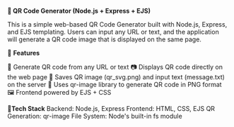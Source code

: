 **📱 QR Code Generator (Node.js + Express + EJS)**

This is a simple web-based QR Code Generator built with Node.js, Express, and EJS templating. 
Users can input any URL or text, and the application will generate a QR code image that is displayed on the same page.

🚀 **Features**

🔗 Generate QR code from any URL or text
📷 Displays QR code directly on the web page
💾 Saves QR image (qr_svg.png) and input text (message.txt) on the server
📁 Uses qr-image library to generate QR code in PNG format
🖼 Frontend powered by EJS + CSS


🧪**Tech Stack**
Backend: Node.js, Express
Frontend: HTML, CSS, EJS
QR Generation: qr-image
File System: Node's built-in fs module

